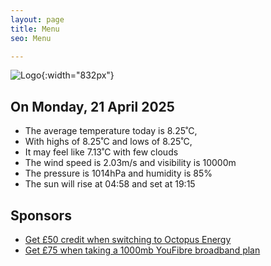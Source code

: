```yaml
---
layout: page
title: Menu
seo: Menu

---
```


![Logo](/images/logo.jpg){:width="832px"}

<!-- weather_marker starts -->
## On Monday, 21 April 2025

- The average temperature today is 8.25˚C,
- With highs of 8.25˚C and lows of 8.25˚C,
- It may feel like 7.13˚C with few clouds
- The wind speed is 2.03m/s and visibility is 10000m
- The pressure is 1014hPa and humidity is 85%
- The sun will rise at 04:58 and set at 19:15

<!-- weather_marker ends -->

## Sponsors

- [Get £50 credit when switching to Octopus Energy](https://bit.ly/3oD1nnS)
- [Get £75 when taking a 1000mb YouFibre broadband plan](https://aklam.io/91zWhU?)

